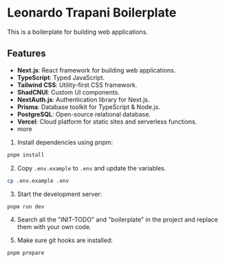 # Leonardo Trapani Boilerplate

This is a boilerplate for building web applications.

## Features

- **Next.js**: React framework for building web applications.
- **TypeScript**: Typed JavaScript.
- **Tailwind CSS**: Utility-first CSS framework.
- **ShadCNUI**: Custom UI components.
- **NextAuth.js**: Authentication library for Next.js.
- **Prisma**: Database toolkit for TypeScript & Node.js.
- **PostgreSQL**: Open-source relational database.
- **Vercel**: Cloud platform for static sites and serverless functions.
- more

1. Install dependencies using pnpm:

```sh
pnpm install
```

2. Copy `.env.example` to `.env` and update the variables.

```sh
cp .env.example .env
```

3. Start the development server:

```sh
pnpm run dev
```

4. Search all the "INIT-TODO" and "boilerplate" in the project and replace them with your own code.

5. Make sure git hooks are installed:

```sh
pnpm prepare
```
